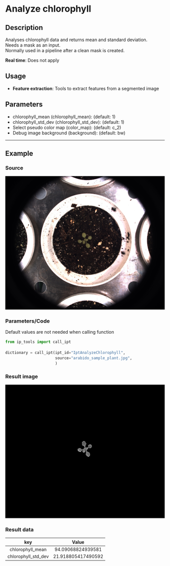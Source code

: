 # Analyze chlorophyll
## Description
Analyses chlorophyll data and returns mean and standard deviation.<br>
Needs a mask as an input.<br>
Normally used in a pipeline after a clean mask is created.<br>

**Real time**: Does not apply
## Usage
- **Feature extraction**: Tools to extract features from a segmented image
## Parameters
- chlorophyll_mean (chlorophyll_mean):  (default: 1)
- chlorophyll_std_dev (chlorophyll_std_dev):  (default: 1)
- Select pseudo color map (color_map):  (default: c_2)
- Debug image background (background):  (default: bw)
--------------
## Example
### Source
![Source image](images/arabido_sample_plant.jpg)

### Parameters/Code
Default values are not needed when calling function
```python
from ip_tools import call_ipt

dictionary = call_ipt(ipt_id="IptAnalyzeChlorophyll",
                      source="arabido_sample_plant.jpg",
                      )
```
### Result image
![Result image](images/ipt_Analyze_chlorophyll.jpg)

### Result data
|         key         |       Value        |
| :-----------------: | :----------------: |
|  chlorophyll_mean   | 94.09068824939581  |
| chlorophyll_std_dev | 21.918805417490592 |

